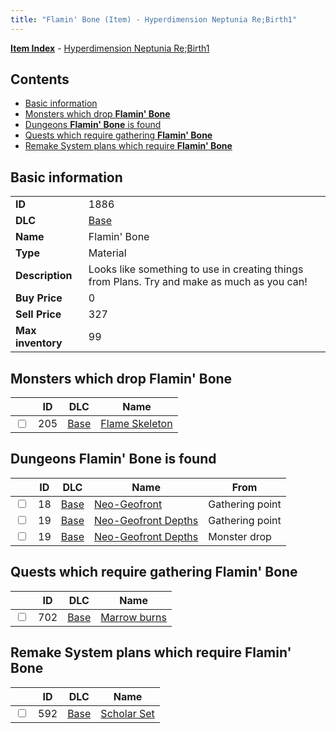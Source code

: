 ```yaml
---
title: "Flamin' Bone (Item) - Hyperdimension Neptunia Re;Birth1"
---
```


[**Item Index**](/neptunia/rb1/item/index.html) - [Hyperdimension Neptunia Re;Birth1](/neptunia/rb1)

## Contents

- [Basic information](#basic-information)
- [Monsters which drop **Flamin' Bone**](#monsters-which-drop-flamin-bone)
- [Dungeons **Flamin' Bone** is found](#dungeons-flamin-bone-is-found)
- [Quests which require gathering **Flamin' Bone**](#quests-which-require-gathering-flamin-bone)
- [Remake System plans which require **Flamin' Bone**](#remake-system-plans-which-require-flamin-bone)

## Basic information

|   |   |
| -- | -- |
| **ID** | 1886 |
| **DLC** | [Base](/neptunia/rb1/dlc/1-base.html) |
| **Name** | Flamin' Bone |
| **Type** | Material |
| **Description** | Looks like something to use in creating things from Plans. Try and make as much as you can! |
| **Buy Price** | 0 |
| **Sell Price** | 327 |
| **Max inventory** | 99 |


## Monsters which drop **Flamin' Bone**

|    | ID | DLC | Name |
| -- | -- | --- | ---- |
| <input type="checkbox" id="rb1-monster-1-205" class="trackbox" /> | 205 | [Base](/neptunia/rb1/dlc/1-base.html) | [Flame Skeleton](/neptunia/rb1/monster/1-205-flame-skeleton.html) |


## Dungeons **Flamin' Bone** is found

|    | ID | DLC | Name | From |
| -- | -- | --- | ---- | ---- |
| <input type="checkbox" id="rb1-dungeon-1-18" class="trackbox" /> | 18 | [Base](/neptunia/rb1/dlc/1-base.html) | [Neo-Geofront](/neptunia/rb1/dungeon/1-18-neo-geofront.html) | Gathering point |
| <input type="checkbox" id="rb1-dungeon-1-19" class="trackbox" /> | 19 | [Base](/neptunia/rb1/dlc/1-base.html) | [Neo-Geofront Depths](/neptunia/rb1/dungeon/1-19-neo-geofront-depths.html) | Gathering point |
| <input type="checkbox" id="rb1-dungeon-1-19" class="trackbox" /> | 19 | [Base](/neptunia/rb1/dlc/1-base.html) | [Neo-Geofront Depths](/neptunia/rb1/dungeon/1-19-neo-geofront-depths.html) | Monster drop |


## Quests which require gathering **Flamin' Bone**

|    | ID | DLC | Name |
| -- | -- | --- | ---- |
| <input type="checkbox" id="rb1-quest-1-702" class="trackbox" /> | 702 | [Base](/neptunia/rb1/dlc/1-base.html) | [Marrow burns](/neptunia/rb1/quest/1-702-marrow-burns.html) |


## Remake System plans which require **Flamin' Bone**

|    | ID | DLC | Name |
| -- | -- | --- | ---- |
| <input type="checkbox" id="rb1-quest-1-592" class="trackbox" /> | 592 | [Base](/neptunia/rb1/dlc/1-base.html) | [Scholar Set](/neptunia/rb1/quest/1-592-scholar-set.html) |
